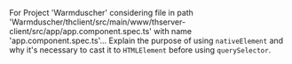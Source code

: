 For Project 'Warmduscher' considering file in path 'Warmduscher/thclient/src/main/www/thserver-client/src/app/app.component.spec.ts' with name 'app.component.spec.ts'...  Explain the purpose of using `nativeElement` and why it's necessary to cast it to `HTMLElement` before using `querySelector`.